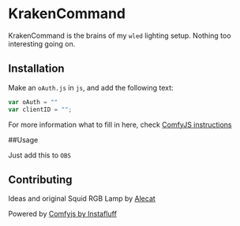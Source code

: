 # KrakenCommand

KrakenCommand is the brains of my `wled` lighting setup. Nothing too interesting going on.

## Installation

Make an `oAuth.js` in `js`, and add the following text:
```javascript
var oAuth = ""
var clientID = "";
```
For more information what to fill in here, check [ComfyJS instructions](https://github.com/instafluff/ComfyJS#sending-chat-messages)

##Usage

Just add this to `OBS`

## Contributing
Ideas and original Squid RGB Lamp by [Alecat](https://twitter.com/alecatmew)

Powered by [Comfyjs by Instafluff](https://github.com/instafluff/ComfyJS)
